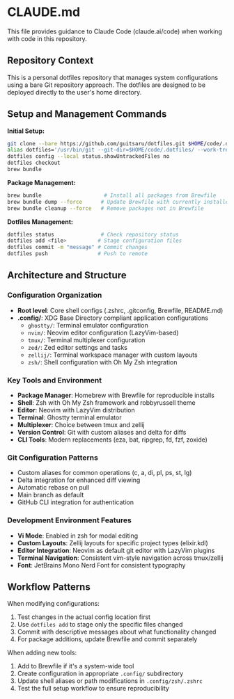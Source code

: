 # CLAUDE.md

This file provides guidance to Claude Code (claude.ai/code) when working with code in this repository.

## Repository Context

This is a personal dotfiles repository that manages system configurations using a bare Git repository approach. The dotfiles are designed to be deployed directly to the user's home directory.

## Setup and Management Commands

**Initial Setup:**
```bash
git clone --bare https://github.com/guitsaru/dotfiles.git $HOME/code/.dotfiles
alias dotfiles='/usr/bin/git --git-dir=$HOME/code/.dotfiles/ --work-tree=$HOME'
dotfiles config --local status.showUntrackedFiles no
dotfiles checkout
brew bundle
```

**Package Management:**
```bash
brew bundle                    # Install all packages from Brewfile
brew bundle dump --force      # Update Brewfile with currently installed packages
brew bundle cleanup --force   # Remove packages not in Brewfile
```

**Dotfiles Management:**
```bash
dotfiles status               # Check repository status
dotfiles add <file>          # Stage configuration files
dotfiles commit -m "message" # Commit changes
dotfiles push                # Push to remote
```

## Architecture and Structure

### Configuration Organization
- **Root level**: Core shell configs (.zshrc, .gitconfig, Brewfile, README.md)
- **.config/**: XDG Base Directory compliant application configurations
  - `ghostty/`: Terminal emulator configuration
  - `nvim/`: Neovim editor configuration (LazyVim-based)
  - `tmux/`: Terminal multiplexer configuration
  - `zed/`: Zed editor settings and tasks
  - `zellij/`: Terminal workspace manager with custom layouts
  - `zsh/`: Shell configuration with Oh My Zsh integration

### Key Tools and Environment
- **Package Manager**: Homebrew with Brewfile for reproducible installs
- **Shell**: Zsh with Oh My Zsh framework and robbyrussell theme
- **Editor**: Neovim with LazyVim distribution
- **Terminal**: Ghostty terminal emulator
- **Multiplexer**: Choice between tmux and zellij
- **Version Control**: Git with custom aliases and delta for diffs
- **CLI Tools**: Modern replacements (eza, bat, ripgrep, fd, fzf, zoxide)

### Git Configuration Patterns
- Custom aliases for common operations (c, a, di, pl, ps, st, lg)
- Delta integration for enhanced diff viewing
- Automatic rebase on pull
- Main branch as default
- GitHub CLI integration for authentication

### Development Environment Features
- **Vi Mode**: Enabled in zsh for modal editing
- **Custom Layouts**: Zellij layouts for specific project types (elixir.kdl)
- **Editor Integration**: Neovim as default git editor with LazyVim plugins
- **Terminal Navigation**: Consistent vim-style navigation across tmux/zellij
- **Font**: JetBrains Mono Nerd Font for consistent typography

## Workflow Patterns

When modifying configurations:
1. Test changes in the actual config location first
2. Use `dotfiles add` to stage only the specific files changed
3. Commit with descriptive messages about what functionality changed
4. For package additions, update Brewfile and commit separately

When adding new tools:
1. Add to Brewfile if it's a system-wide tool
2. Create configuration in appropriate `.config/` subdirectory
3. Update shell aliases or path modifications in `.config/zsh/.zshrc`
4. Test the full setup workflow to ensure reproducibility